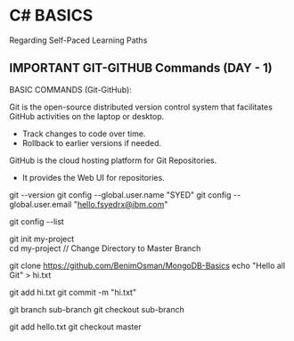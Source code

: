 # C# BASICS
Regarding Self-Paced Learning Paths

## IMPORTANT GIT-GITHUB Commands (DAY - 1)

BASIC COMMANDS (Git-GitHub):

Git is the open-source distributed version control system that facilitates GitHub activities on the laptop or desktop.
* Track changes to code over time.
* Rollback to earlier versions if needed.

GitHub is the cloud hosting platform for Git Repositories.
* It provides the Web UI for repositories.

git --version
git config --global.user.name "SYED"
git config --global.user.email "hello.fsyedrx@ibm.com"

git config --list

git init my-project            
cd my-project                // Change Directory to Master Branch

git clone https://github.com/BenimOsman/MongoDB-Basics
echo "Hello all Git" > hi.txt

git add hi.txt 
git commit -m "hi.txt"

git branch sub-branch
git checkout sub-branch

git add hello.txt
git checkout master
